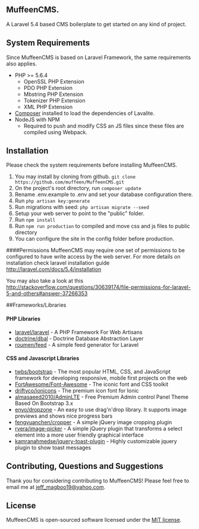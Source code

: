 ## MuffeenCMS.
A Laravel 5.4 based CMS boilerplate to get started on any kind of project.

## System Requirements
Since MuffeenCMS is based on Laravel Framework, the same requirements also applies.

* PHP >= 5.6.4
  * OpenSSL PHP Extension
  * PDO PHP Extension
  * Mbstring PHP Extension
  * Tokenizer PHP Extension
  * XML PHP Extension
* [Composer](https://getcomposer.org) installed to load the dependencies of Lavalite.
* NodeJS with NPM
  * Required to push and modify CSS an JS files since these files are compiled using Webpack.

## Installation
Please check the system requirements before installing MuffeenCMS.

1. You may install by cloning from github.
   `git clone https://github.com/muffeen/MuffeenCMS.git`
2. On the project's root directory, run `composer update`
3. Rename .env.example to .env and set your database configuration there.
4. Run `php artisan key:generate`
5. Run migrations with seed:
   `php artisan migrate --seed`
6. Setup your web server to point to the "public" folder.
7. Run `npm install`
8. Run `npm run production` to compiled and move css and js files to public directory 
9. You can configure the site in the config folder before production.

####Permissions
MuffeenCMS may require one set of permissions to be configured to have write access by the web server.
For more details on installation check laravel installation guide
http://laravel.com/docs/5.4/installation

You may also take a look at this
http://stackoverflow.com/questions/30639174/file-permissions-for-laravel-5-and-others#answer-37266353

##Frameworks/Libraries

#### PHP Libraries
* [laravel/laravel](https://github.com/laravel/laravel) - A PHP Framework For Web Artisans
* [doctrine/dbal](https://github.com/doctrine/dbal) - Doctrine Database Abstraction Layer
* [roumen/feed](https://github.com/RoumenDamianoff/laravel-feed) - A simple feed generator for Laravel

#### CSS and Javascript Libraries
* [twbs/bootstrap](https://github.com/twbs/bootstrap) - The most popular HTML, CSS, and JavaScript framework for developing responsive, mobile first projects on the web
* [FortAwesome/Font-Awesome](https://github.com/FortAwesome/Font-Awesome) - The iconic font and CSS toolkit
* [driftyco/ionicons](https://github.com/driftyco/ionicons) - The premium icon font for Ionic
* [almasaeed2010/AdminLTE](https://github.com/almasaeed2010/AdminLTE) - Free Premium Admin control Panel Theme Based On Bootstrap 3.x
* [enyo/dropzone](https://github.com/enyo/dropzone) - An easy to use drag'n'drop library. It supports image previews and shows nice progress bars
* [fengyuanchen/cropper](https://github.com/fengyuanchen/cropper) - A simple jQuery image cropping plugin
* [rvera/image-picker](https://github.com/rvera/image-picker) - A simple jQuery plugin that transforms a select element into a more user friendly graphical interface
* [kamranahmedse/jquery-toast-plugin](https://github.com/kamranahmedse/jquery-toast-plugin) - Highly customizable jquery plugin to show toast messages

## Contributing, Questions and Suggestions

Thank you for considering contributing to MuffeenCMS! Please feel free to email me at jeff_magboo19@yahoo.com.

## License

MuffeenCMS is open-sourced software licensed under the [MIT license](http://opensource.org/licenses/MIT).
